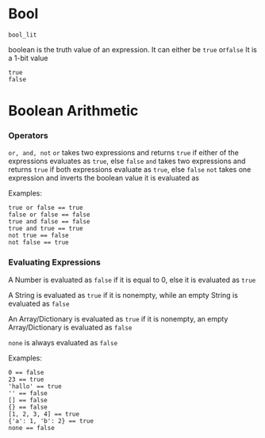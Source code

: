 # Bool
`bool_lit`

boolean is the truth value of an expression. It can either be `true` or`false`
It is a 1-bit value

```
true 
false
```

# Boolean Arithmetic

### Operators
`or, and, not`
`or` takes two expressions and returns `true` if either of the expressions evaluates as `true`, else `false`
`and` takes two expressions and returns `true` if both expressions evaluate as `true`, else `false`
`not` takes one expression and inverts the boolean value it is evaluated as

Examples:
```
true or false == true
false or false == false
true and false == false
true and true == true
not true == false
not false == true
```

### Evaluating Expressions
A Number is evaluated as `false` if it is equal to 0, else it is evaluated as `true`

A String is evaluated as `true` if it is nonempty, while an empty String is evaluated as `false`

An Array/Dictionary is evaluated as `true` if it is nonempty, an empty Array/Dictionary is evaluated as `false`

`none` is always evaluated as `false`

Examples:
```
0 == false
23 == true
'hallo' == true
'' == false
[] == false
{} == false
[1, 2, 3, 4] == true
{'a': 1, 'b': 2} == true
none == false 
```
